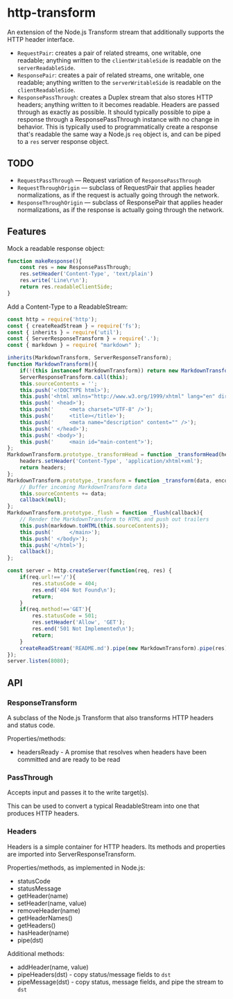# http-transform

An extension of the Node.js Transform stream that additionally supports the HTTP header interface.

* `RequestPair`: creates a pair of related streams, one writable, one readable; anything written to the `clientWritableSide` is readable on the `serverReadableSide`.
* `ResponsePair`:  creates a pair of related streams, one writable, one readable; anything written to the `serverWritableSide` is readable on the `clientReadableSide`.
* `ResponsePassThrough`: creates a Duplex stream that also stores HTTP headers; anything written to it becomes readable. Headers are passed through as exactly as possible. It should typically possible to pipe a response through a ResponsePassThrough instance with no change in behavior. This is typically used to programmatically create a response that's readable the same way a Node.js `req` object is, and can be piped to a `res` server response object.


## TODO

* `RequestPassThrough` — Request variation of `ResponsePassThrough`
* `RequestThroughOrigin` — subclass of RequestPair that applies header normalizations, as if the request is actually going through the network.
* `ResponseThroughOrigin` — subclass of ResponsePair that applies header normalizations, as if the response is actually going through the network.


## Features

Mock a readable response object:

```javascript
function makeResponse(){
	const res = new ResponsePassThrough;
	res.setHeader('Content-Type', 'text/plain')
	res.write('Line\r\n');
	return res.readableClientSide;
}
```

Add a Content-Type to a ReadableStream:

```javascript
const http = require('http');
const { createReadStream } = require('fs');
const { inherits } = require('util');
const { ServerResponseTransform } = require('.');
const { markdown } = require( "markdown" );

inherits(MarkdownTransform, ServerResponseTransform);
function MarkdownTransform(){
	if(!(this instanceof MarkdownTransform)) return new MarkdownTransform();
	ServerResponseTransform.call(this);
	this.sourceContents = '';
	this.push('<!DOCTYPE html>');
	this.push('<html xmlns="http://www.w3.org/1999/xhtml" lang="en" dir="ltr">');
	this.push('	<head>');
	this.push('		<meta charset="UTF-8" />');
	this.push('		<title></title>');
	this.push('		<meta name="description" content="" />');
	this.push('	</head>');
	this.push('	<body>');
	this.push('		<main id="main-content">');
};
MarkdownTransform.prototype._transformHead = function _transformHead(headers){
	headers.setHeader('Content-Type', 'application/xhtml+xml');
	return headers;
};
MarkdownTransform.prototype._transform = function _transform(data, encoding, callback){
	// Buffer incoming MarkdownTransform data
	this.sourceContents += data;
	callback(null);
};
MarkdownTransform.prototype._flush = function _flush(callback){
	// Render the MarkdownTransform to HTML and push out trailers
	this.push(markdown.toHTML(this.sourceContents));
	this.push('		</main>');
	this.push('	</body>');
	this.push('</html>');
	callback();
};

const server = http.createServer(function(req, res) {
	if(req.url!=='/'){
		res.statusCode = 404;
		res.end('404 Not Found\n');
		return;
	}
	if(req.method!=='GET'){
		res.statusCode = 501;
		res.setHeader('Allow', 'GET');
		res.end('501 Not Implemented\n');
		return;
	}
	createReadStream('README.md').pipe(new MarkdownTransform).pipe(res);
});
server.listen(8080);
```

## API

### ResponseTransform

A subclass of the Node.js Transform that also transforms HTTP headers and status code.

Properties/methods:

* headersReady - A promise that resolves when headers have been committed and are ready to be read

### PassThrough

Accepts input and passes it to the write target(s).

This can be used to convert a typical ReadableStream into one that produces HTTP headers.

### Headers

Headers is a simple container for HTTP headers. Its methods and properties are imported into ServerResponseTransform.

Properties/methods, as implemented in Node.js:

* statusCode
* statusMessage
* getHeader(name)
* setHeader(name, value)
* removeHeader(name)
* getHeaderNames()
* getHeaders()
* hasHeader(name)
* pipe(dst)

Additional methods:

* addHeader(name, value)
* pipeHeaders(dst) - copy status/message fields to `dst`
* pipeMessage(dst) - copy status, message fields, and pipe the stream to `dst`
